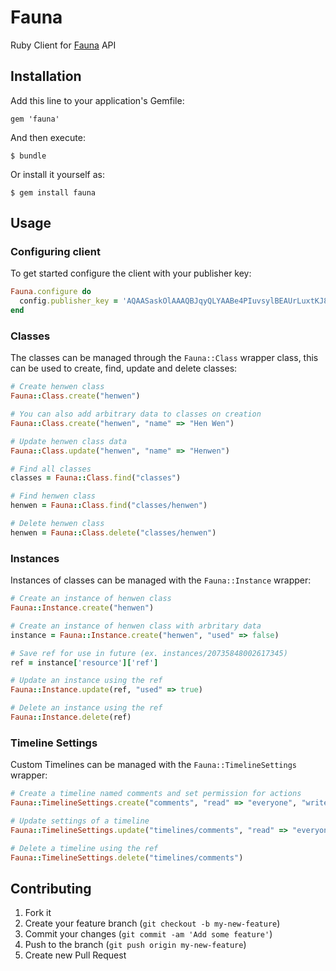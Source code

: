 # Fauna

Ruby Client for [Fauna](http://fauna.org) API

## Installation

Add this line to your application's Gemfile:

    gem 'fauna'

And then execute:

    $ bundle

Or install it yourself as:

    $ gem install fauna

## Usage

### Configuring client

To get started configure the client with your publisher key:

```ruby
Fauna.configure do
  config.publisher_key = 'AQAASaskOlAAAQBJqyQLYAABe4PIuvsylBEAUrLuxtKJ8A'
end
```

### Classes

The classes can be managed through the ``Fauna::Class`` wrapper class,
this can be used to create, find, update and delete classes:

```ruby
# Create henwen class
Fauna::Class.create("henwen")

# You can also add arbitrary data to classes on creation
Fauna::Class.create("henwen", "name" => "Hen Wen")

# Update henwen class data
Fauna::Class.update("henwen", "name" => "Henwen")

# Find all classes
classes = Fauna::Class.find("classes")

# Find henwen class
henwen = Fauna::Class.find("classes/henwen")

# Delete henwen class
henwen = Fauna::Class.delete("classes/henwen")
```

### Instances

Instances of classes can be managed with the ``Fauna::Instance``
wrapper:

```ruby
# Create an instance of henwen class
Fauna::Instance.create("henwen")

# Create an instance of henwen class with arbritary data
instance = Fauna::Instance.create("henwen", "used" => false)

# Save ref for use in future (ex. instances/20735848002617345)
ref = instance['resource']['ref']

# Update an instance using the ref
Fauna::Instance.update(ref, "used" => true)

# Delete an instance using the ref
Fauna::Instance.delete(ref)
```

### Timeline Settings

Custom Timelines can be managed with the ``Fauna::TimelineSettings``
wrapper:

```ruby
# Create a timeline named comments and set permission for actions
Fauna::TimelineSettings.create("comments", "read" => "everyone", "write" => "follows", "notify" => "followers")

# Update settings of a timeline
Fauna::TimelineSettings.update("timelines/comments", "read" => "everyone", "write" => "everyone", "notify" => "followers"))

# Delete a timeline using the ref
Fauna::TimelineSettings.delete("timelines/comments")
```


## Contributing

1. Fork it
2. Create your feature branch (`git checkout -b my-new-feature`)
3. Commit your changes (`git commit -am 'Add some feature'`)
4. Push to the branch (`git push origin my-new-feature`)
5. Create new Pull Request
